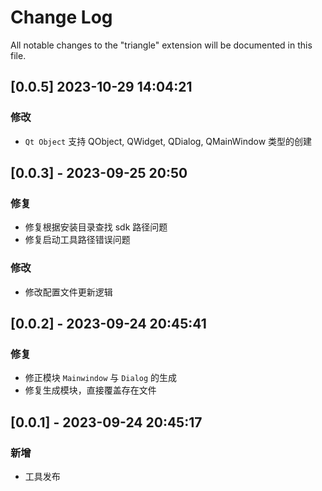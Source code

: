 # Change Log

All notable changes to the "triangle" extension will be documented in this file.

## [0.0.5] 2023-10-29 14:04:21

### 修改 
- `Qt Object` 支持 QObject, QWidget, QDialog, QMainWindow 类型的创建

## [0.0.3] - 2023-09-25 20:50

### 修复
- 修复根据安装目录查找 sdk 路径问题
- 修复启动工具路径错误问题

### 修改
- 修改配置文件更新逻辑


## [0.0.2] - 2023-09-24 20:45:41

### 修复

- 修正模块 `Mainwindow` 与 `Dialog` 的生成
- 修复生成模块，直接覆盖存在文件


## [0.0.1] - 2023-09-24 20:45:17

### 新增

- 工具发布
